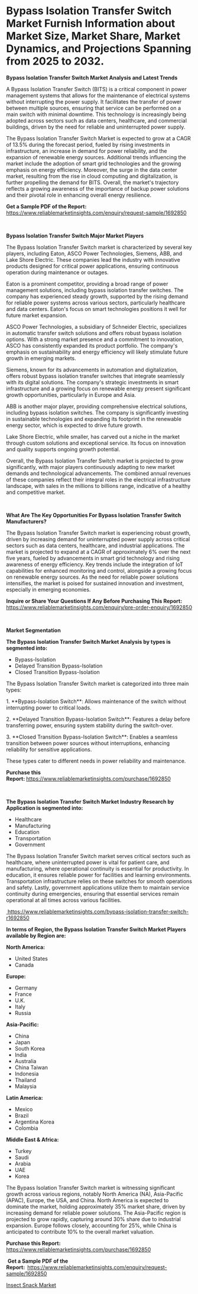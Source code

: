 <p><h1>Bypass Isolation Transfer Switch Market Furnish Information about Market Size, Market Share, Market Dynamics, and Projections Spanning from 2025 to 2032.</h1></p><p><strong>Bypass Isolation Transfer Switch Market Analysis and Latest Trends</strong></p>
<p><p>A Bypass Isolation Transfer Switch (BITS) is a critical component in power management systems that allows for the maintenance of electrical systems without interrupting the power supply. It facilitates the transfer of power between multiple sources, ensuring that service can be performed on a main switch with minimal downtime. This technology is increasingly being adopted across sectors such as data centers, healthcare, and commercial buildings, driven by the need for reliable and uninterrupted power supply.</p><p>The Bypass Isolation Transfer Switch Market is expected to grow at a CAGR of 13.5% during the forecast period, fueled by rising investments in infrastructure, an increase in demand for power reliability, and the expansion of renewable energy sources. Additional trends influencing the market include the adoption of smart grid technologies and the growing emphasis on energy efficiency. Moreover, the surge in the data center market, resulting from the rise in cloud computing and digitalization, is further propelling the demand for BITS. Overall, the market's trajectory reflects a growing awareness of the importance of backup power solutions and their pivotal role in enhancing overall energy resilience.</p></p>
<p><strong>Get a Sample PDF of the Report:&nbsp;</strong> <a href="https://www.reliablemarketinsights.com/enquiry/request-sample/1692850?utm_campaign=2624&utm_medium=2&utm_source=Github&utm_content=ia&utm_term=27032025&utm_id=bypass-isolation-transfer-switch">https://www.reliablemarketinsights.com/enquiry/request-sample/1692850</a></p>
<p>&nbsp;</p>
<p><strong>Bypass Isolation Transfer Switch Major Market Players</strong></p>
<p><p>The Bypass Isolation Transfer Switch market is characterized by several key players, including Eaton, ASCO Power Technologies, Siemens, ABB, and Lake Shore Electric. These companies lead the industry with innovative products designed for critical power applications, ensuring continuous operation during maintenance or outages.</p><p>Eaton is a prominent competitor, providing a broad range of power management solutions, including bypass isolation transfer switches. The company has experienced steady growth, supported by the rising demand for reliable power systems across various sectors, particularly healthcare and data centers. Eaton's focus on smart technologies positions it well for future market expansion.</p><p>ASCO Power Technologies, a subsidiary of Schneider Electric, specializes in automatic transfer switch solutions and offers robust bypass isolation options. With a strong market presence and a commitment to innovation, ASCO has consistently expanded its product portfolio. The company's emphasis on sustainability and energy efficiency will likely stimulate future growth in emerging markets.</p><p>Siemens, known for its advancements in automation and digitalization, offers robust bypass isolation transfer switches that integrate seamlessly with its digital solutions. The company's strategic investments in smart infrastructure and a growing focus on renewable energy present significant growth opportunities, particularly in Europe and Asia.</p><p>ABB is another major player, providing comprehensive electrical solutions, including bypass isolation switches. The company is significantly investing in sustainable technologies and expanding its footprint in the renewable energy sector, which is expected to drive future growth.</p><p>Lake Shore Electric, while smaller, has carved out a niche in the market through custom solutions and exceptional service. Its focus on innovation and quality supports ongoing growth potential.</p><p>Overall, the Bypass Isolation Transfer Switch market is projected to grow significantly, with major players continuously adapting to new market demands and technological advancements. The combined annual revenues of these companies reflect their integral roles in the electrical infrastructure landscape, with sales in the millions to billions range, indicative of a healthy and competitive market.</p></p>
<p>&nbsp;</p>
<p><strong>What Are The Key Opportunities For Bypass Isolation Transfer Switch Manufacturers?</strong></p>
<p><p>The Bypass Isolation Transfer Switch market is experiencing robust growth, driven by increasing demand for uninterrupted power supply across critical sectors such as data centers, healthcare, and industrial applications. The market is projected to expand at a CAGR of approximately 6% over the next five years, fueled by advancements in smart grid technology and rising awareness of energy efficiency. Key trends include the integration of IoT capabilities for enhanced monitoring and control, alongside a growing focus on renewable energy sources. As the need for reliable power solutions intensifies, the market is poised for sustained innovation and investment, especially in emerging economies.</p></p>
<p><strong>Inquire or Share Your Questions If Any Before Purchasing This Report:</strong> <a href="https://www.reliablemarketinsights.com/enquiry/pre-order-enquiry/1692850?utm_campaign=2624&utm_medium=2&utm_source=Github&utm_content=ia&utm_term=27032025&utm_id=bypass-isolation-transfer-switch">https://www.reliablemarketinsights.com/enquiry/pre-order-enquiry/1692850</a></p>
<p>&nbsp;</p>
<p><strong>Market Segmentation</strong></p>
<p><strong>The Bypass Isolation Transfer Switch Market Analysis by types is segmented into:</strong></p>
<p><ul><li>Bypass-Isolation</li><li>Delayed Transition Bypass-Isolation</li><li>Closed Transition Bypass-Isolation</li></ul></p>
<p><p>The Bypass Isolation Transfer Switch market is categorized into three main types: </p><p>1. **Bypass-Isolation Switch**: Allows maintenance of the switch without interrupting power to critical loads.</p><p>2. **Delayed Transition Bypass-Isolation Switch**: Features a delay before transferring power, ensuring system stability during the switch-over.</p><p>3. **Closed Transition Bypass-Isolation Switch**: Enables a seamless transition between power sources without interruptions, enhancing reliability for sensitive applications. </p><p>These types cater to different needs in power reliability and maintenance.</p></p>
<p><strong>Purchase this Report:&nbsp;</strong><a href="https://www.reliablemarketinsights.com/purchase/1692850?utm_campaign=2624&utm_medium=2&utm_source=Github&utm_content=ia&utm_term=27032025&utm_id=bypass-isolation-transfer-switch">https://www.reliablemarketinsights.com/purchase/1692850</a></p>
<p>&nbsp;</p>
<p><strong>The Bypass Isolation Transfer Switch Market Industry Research by Application is segmented into:</strong></p>
<p><ul><li>Healthcare</li><li>Manufacturing</li><li>Education</li><li>Transportation</li><li>Government</li></ul></p>
<p><p>The Bypass Isolation Transfer Switch market serves critical sectors such as healthcare, where uninterrupted power is vital for patient care, and manufacturing, where operational continuity is essential for productivity. In education, it ensures reliable power for facilities and learning environments. Transportation infrastructure relies on these switches for smooth operations and safety. Lastly, government applications utilize them to maintain service continuity during emergencies, ensuring that essential services remain operational at all times across various facilities.</p></p>
<p><a href="https://www.reliablemarketinsights.com/bypass-isolation-transfer-switch-r1692850?utm_campaign=2624&utm_medium=2&utm_source=Github&utm_content=ia&utm_term=27032025&utm_id=bypass-isolation-transfer-switch">&nbsp;https://www.reliablemarketinsights.com/bypass-isolation-transfer-switch-r1692850</a></p>
<p><strong>In terms of Region, the Bypass Isolation Transfer Switch Market Players available by Region are:</strong></p>
<p>
    <p> <strong> North America: </strong>
        <ul>
            <li>United States</li>
            <li>Canada</li>
        </ul>
        </p> 
    <p> <strong> Europe: </strong>
        <ul>
            <li>Germany</li>
            <li>France</li>
            <li>U.K.</li>
            <li>Italy</li>
            <li>Russia</li>
        </ul>
        </p> 
    <p> <strong> Asia-Pacific: </strong>
        <ul>
            <li>China</li>
            <li>Japan</li>
            <li>South Korea</li>
            <li>India</li>
            <li>Australia</li>
            <li>China Taiwan</li>
            <li>Indonesia</li>
            <li>Thailand</li>
            <li>Malaysia</li>
        </ul>
        </p> 
    <p> <strong> Latin America: </strong>
        <ul>
            <li>Mexico</li>
            <li>Brazil</li>
            <li>Argentina Korea</li>
            <li>Colombia</li>
        </ul>
        </p> 
    <p> <strong> Middle East & Africa: </strong>
        <ul>
            <li>Turkey</li>
            <li>Saudi</li>
            <li>Arabia</li>
            <li>UAE</li>
            <li>Korea</li>
        </ul>
    </p>
    </p>
<p><p>The Bypass Isolation Transfer Switch market is witnessing significant growth across various regions, notably North America (NA), Asia-Pacific (APAC), Europe, the USA, and China. North America is expected to dominate the market, holding approximately 35% market share, driven by increasing demand for reliable power solutions. The Asia-Pacific region is projected to grow rapidly, capturing around 30% share due to industrial expansion. Europe follows closely, accounting for 25%, while China is anticipated to contribute 10% to the overall market valuation.</p></p>
<p><strong>Purchase this Report: </strong><a href="https://www.reliablemarketinsights.com/purchase/1692850?utm_campaign=2624&utm_medium=2&utm_source=Github&utm_content=ia&utm_term=27032025&utm_id=bypass-isolation-transfer-switch">https://www.reliablemarketinsights.com/purchase/1692850</a></p>
<p>&nbsp;<strong>Get a Sample PDF of the Report:&nbsp;&nbsp;</strong><a href="https://www.reliablemarketinsights.com/enquiry/request-sample/1692850?utm_campaign=2624&utm_medium=2&utm_source=Github&utm_content=ia&utm_term=27032025&utm_id=bypass-isolation-transfer-switch">https://www.reliablemarketinsights.com/enquiry/request-sample/1692850</a></p>
<p><strong></strong></p>
<p><p><a href="https://github.com/mathastilley812967/Market-Research-Report-List-1/blob/main/insect-snack-market.md?utm_campaign=2624&utm_medium=2&utm_source=Github&utm_content=ia&utm_term=27032025&utm_id=bypass-isolation-transfer-switch">Insect Snack Market</a></p></p>